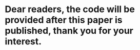 # Dear readers, the code will be provided after this paper is published, thank you for your interest.
